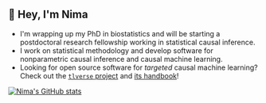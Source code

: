 ## :wave: Hey, I'm Nima

- I'm wrapping up my PhD in biostatistics and will be starting a postdoctoral
  research fellowship working in statistical causal inference.
- I work on statistical methodology and develop software for nonparametric
  causal inference and causal machine learning.
- Looking for open source software for _targeted_ causal machine learning?
  Check out the [`tlverse` project](https://github.com/tlverse) and [its
  handbook](https://tlverse.org/tlverse-handbook)!

[![Nima's GitHub stats](https://github-readme-stats.vercel.app/api?username=nhejazi)](https://github.com/anuraghazra/github-readme-stats)
